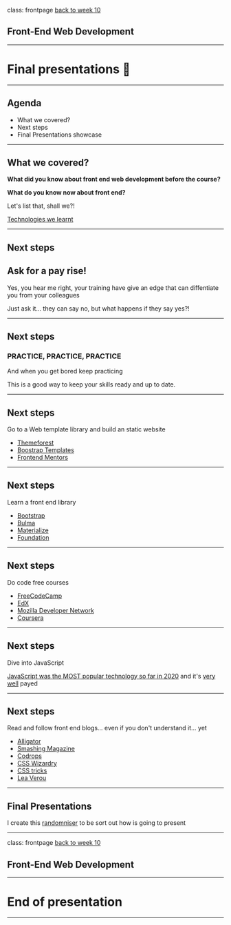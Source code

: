 class: frontpage
<a href="/week-10">back to week 10</a>

<div>
  <h2>Front-End Web Development</h2>
  <hr/>
  <h1>Final presentations 🚀</h1>
</div>

---

## Agenda

- What we covered?
- Next steps
- Final Presentations showcase

---

## What we covered?

**What did you know about front end web development before the course?**

**What do you know now about front end?**

Let's list that, shall we?!

[Technologies we learnt](https://pataruco.github.io/ga-technologies/)

---

## Next steps

## Ask for a pay rise!

Yes, you hear me right, your training have give an edge that can diffentiate you from your colleagues

Just ask it... they can say no, but what happens if they say yes?!

---

## Next steps

### PRACTICE, PRACTICE, PRACTICE

And when you get bored keep practicing

This is a good way to keep your skills ready and up to date.

---

## Next steps

Go to a Web template library and build an static website

- [Themeforest](https://themeforest.net/free/wordpress-themes)
- [Boostrap Templates](https://startbootstrap.com/)
- [Frontend Mentors](https://www.frontendmentor.io/)

---

## Next steps

Learn a front end library

- [Bootstrap](https://getbootstrap.com/)
- [Bulma](https://bulma.io/)
- [Materialize](https://materializecss.com/)
- [Foundation](https://foundation.zurb.com/)

---

## Next steps

Do code free courses

- [FreeCodeCamp](https://www.freecodecamp.org/)
- [EdX](https://www.edx.org/course/?subject=Computer%20Science&language=English&level=Introductory)
- [Mozilla Developer Network](https://developer.mozilla.org/en-US/docs/Learn)
- [Coursera](https://www.coursera.org/courses?languages=en&query=full+stack+web+development&userQuery=web+development)

---

## Next steps

Dive into JavaScript

[JavaScript was the MOST popular technology so far in 2020](https://insights.stackoverflow.com/survey/2020/#most-popular-technologies)
and it's [very well](https://insights.stackoverflow.com/survey/2020/#top-paying-technologies) payed

---

## Next steps

Read and follow front end blogs... even if you don't understand it... yet

- [Alligator](https://alligator.io)
- [Smashing Magazine](https://www.smashingmagazine.com)
- [Codrops](https://tympanus.net/codrops/)
- [CSS Wizardry](https://csswizardry.com/)
- [CSS tricks](https://css-tricks.com/)
- [Lea Verou](http://lea.verou.me/)

---

## Final Presentations

I create this [randomniser](http://pataruco.github.io/random-picker/) to be sort out how is going to present

---

class: frontpage
<a href="/week-10">back to week 10</a>

<div>
  <h2>Front-End Web Development</h2>
  <hr/>
  <h1>End of presentation</h1>
</div>

---
